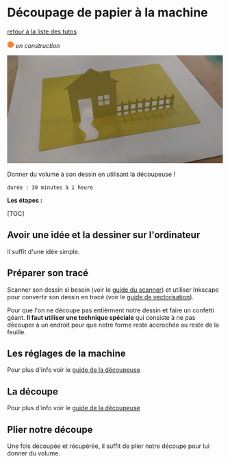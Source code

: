 # Découpage de papier à la machine

[retour à la liste des tutos](faire.md)

![--état de l'écriture--](../imgplaceholder/balise_orange.png) *en construction*

![--image titre fabrication d'autocollants--](../imgplaceholder/faire/decoupe_papier.jpg)

Donner du volume à son dessin en utilisant la découpeuse !

```
durée : 30 minutes à 1 heure
```



**Les étapes :**

[TOC]

## Avoir une idée et la dessiner sur l'ordinateur

Il suffit d'une idée simple.



## Préparer son tracé

Scanner son dessin si besoin (voir le [guide du scanner](../outils/scanner.md)) et utiliser Inkscape pour convertir son dessin en tracé (voir le [guide de vectorisation](../outils/vectorisation.md)).

Pour que l'on ne découpe pas entièrment notre dessin et faire un confetti géant. **Il faut utiliser une technique spéciale** qui consiste à ne pas découper à un endroit pour que notre forme reste accrochée au reste de la feuille.



## Les réglages de la machine

Pour plus d'info voir le [guide de la découpeuse](../outils/decoupeuse.md)



## La découpe

Pour plus d'info voir le [guide de la découpeuse](../outils/decoupeuse.md)



## Plier notre découpe

Une fois découpée et récupérée, il suffit de plier notre découpe pour lui donner du volume.
